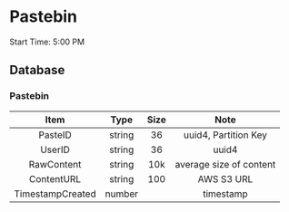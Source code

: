 # Pastebin

Start Time: 5:00 PM

## Database

### Pastebin

Item | Type | Size | Note
:--:|:-----:|:----:|:----:|
PasteID | string | 36 | uuid4, Partition Key
UserID  | string | 36 | uuid4
RawContent | string | 10k | average size of content
ContentURL | string | 100 | AWS S3 URL
TimestampCreated | number | | timestamp

